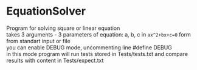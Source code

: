 # EquationSolver
Program for solving square or linear equation<br/>
takes 3 arguments - 3 parameters of equation: a, b, c in ```ax^2+bx+c=0``` form from standart input or file<br/>
you can enable DEBUG mode, uncommenting line #define DEBUG<br/>
in this mode program will run tests stored in Tests/tests.txt and compare results with content in Tests/expect.txt<br/>
